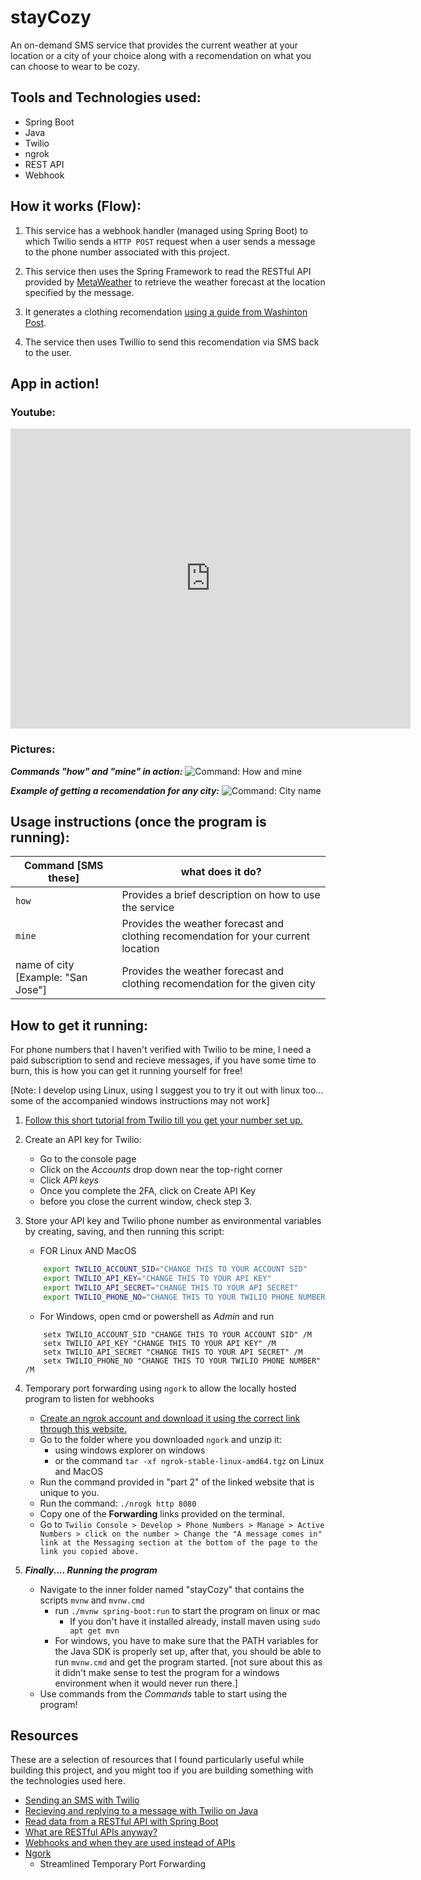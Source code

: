 # stayCozy
An on-demand SMS service that provides the current weather at your location or a city of your choice along with a recomendation on what you can choose to wear to be cozy. 

## Tools and Technologies used:
- Spring Boot
- Java
- Twilio
- ngrok
- REST API
- Webhook

## How it works (Flow):

1. This service has a webhook handler (managed using Spring Boot) to which Twilio sends a `HTTP POST` request when a user sends a message to the phone number associated with this project. 

2. This service then uses the Spring Framework to read the RESTful API provided by [MetaWeather](https://www.metaweather.com/api/) to retrieve the weather forecast at the location specified by the message. 

3. It generates a clothing recomendation [using a guide from Washinton Post](https://www.washingtonpost.com/weather/2018/10/30/weather-is-what-you-wear-unpacking-clothing-connected-different-climate-conditions-united-states/). 

4. The service then uses Twillio to send this recomendation via SMS back to the user.

## App in action!

### Youtube:
<!--
![[Hyper link to youtube video](https://img.youtube.com/vi/adC2jgxvGY8/0.jpg)](https://www.youtube.com/watch?v=adC2jgxvGY8)
-->

<iframe
    width="640"
    height="480"
    src="https://www.youtube.com/watch?v=adC2jgxvGY8"
    frameborder="0"
    allow="autoplay; encrypted-media"
    allowfullscreen
>
</iframe>


### Pictures:

***Commands "how" and "mine" in action:***
![Command: How and mine](/readmeResources/how_and_mine.jpg)

***Example of getting a recomendation for any city:***
![Command: City name](/readmeResources/sacremento.jpg)

## Usage instructions (once the program is running):
Command [SMS these]                 |   what does it do?
---                                 |   ------
`how`                               |   Provides a brief description on how to use the service 
`mine`                              |   Provides the weather forecast and clothing recomendation for your current location
name of city [Example: "San Jose"]  |   Provides the weather forecast and clothing recomendation for the given city

## How to get it running:
For phone numbers that I haven't verified with Twilio to be mine, I need a paid subscription to send and recieve messages, if you have some time to burn, this is how you can get it running yourself for free!

[Note: I develop using Linux, using I suggest you to try it out with linux too... some of the accompanied windows instructions may not work]

1. [Follow this short tutorial from Twilio till you get your number set up.](https://www.twilio.com/docs/usage/tutorials/how-to-use-your-free-trial-account)

2. Create an API key for Twilio:
    - Go to the console page
    - Click on the *Accounts* drop down near the top-right corner
    - Click *API keys*
    - Once you complete the 2FA, click on Create API Key
    - before you close the current window, check step 3.

3. Store your API key and Twilio phone number as environmental variables by creating, saving, and then running this script:
    
    - FOR Linux AND MacOS 
    ```bash
        export TWILIO_ACCOUNT_SID="CHANGE THIS TO YOUR ACCOUNT SID" 
        export TWILIO_API_KEY="CHANGE THIS TO YOUR API KEY"
        export TWILIO_API_SECRET="CHANGE THIS TO YOUR API SECRET"
        export TWILIO_PHONE_NO="CHANGE THIS TO YOUR TWILIO PHONE NUMBER"
      ```
    - For Windows, open cmd or powershell as *Admin* and run
    ```
        setx TWILIO_ACCOUNT_SID "CHANGE THIS TO YOUR ACCOUNT SID" /M
        setx TWILIO_API_KEY "CHANGE THIS TO YOUR API KEY" /M
        setx TWILIO_API_SECRET "CHANGE THIS TO YOUR API SECRET" /M
        setx TWILIO_PHONE_NO "CHANGE THIS TO YOUR TWILIO PHONE NUMBER" /M
      ```
4. Temporary port forwarding using `ngork` to allow the locally hosted program to listen for webhooks 
    - [Create an ngrok account and download it using the correct link through this website.](https://dashboard.ngrok.com/get-started/setup)
    - Go to the folder where you downloaded `ngork` and unzip it:
        - using windows explorer on windows
        - or the command `tar -xf ngrok-stable-linux-amd64.tgz` on Linux and MacOS
    - Run the command provided in "part 2" of the linked website that is unique to you.
    - Run the command: `./nrogk http 8080`
    - Copy one of the **Forwarding** links provided on the terminal.
    - Go to `Twilio Console > Develop > Phone Numbers > Manage > Active Numbers > click on the number > Change the "A message comes in" link at the Messaging section at the bottom of the page to the link you copied above.`


5. ***Finally.... Running the program***
    - Navigate to the inner folder named "stayCozy" that contains the scripts `mvnw` and `mvnw.cmd`
        - run `./mvnw spring-boot:run` to start the program on linux or mac
            - If you don't have it installed already, install maven using `sudo apt get mvn`
        - For windows, you have to make sure that the PATH variables for the Java SDK is properly set up, after that, you should be able to run `mvnw.cmd` and get the program started. [not sure about this as it didn't make sense to test the program for a windows environment when it would never run there.] 
    - Use commands from the *Commands* table to start using the program!


## Resources
These are a selection of resources that I found particularly useful while building this project, and you might too if you are building something with the technologies used here.

- [Sending an SMS with Twilio](https://www.twilio.com/docs/sms)
- [Recieving and replying to a message with Twilio on Java](https://www.twilio.com/blog/receive-respond-sms-java-twilio)
- [Read data from a RESTful API with Spring Boot](https://spring.io/guides/gs/consuming-rest/)
- [What are RESTful APIs anyway?](https://stackoverflow.com/questions/32369856/non-restful-vs-restful)
- [Webhooks and when they are used instead of APIs](https://www.chargebee.com/blog/what-are-webhooks-explained/)
- [Ngork](https://dashboard.ngrok.com/get-started/setup)
    - Streamlined Temporary Port Forwarding



